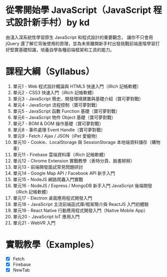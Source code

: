 # 從零開始學 JavaScript（JavaScript 程式設計新手村）by kd
由淺入深系統性學習原生 JavaScript 和程式設計的重要觀念， 讓你不只會用 jQuery 還了解它背後使用的原理，並為未來離開新手村出發挑戰前端進階學習打好堅實基礎知識，培養自學各種前端框架和工具的能力。

# 課程大綱（Syllabus）
1. 單元1 - Web 程式設計概論與 HTML5 快速入門（iRich 記帳軟體）
2. 單元2 - CSS3 快速入門（iRich 記帳軟體）
3. 單元3 - JavaScript 簡史、開發環境建置與基礎介紹（寶可夢對戰）
4. 單元4 - JavaScript 流程控制（寶可夢對戰）
5. 單元5 - JavaScript 函數 Function 基礎（寶可夢對戰）
6. 單元6 - JavaScript 物件 Object 基礎（寶可夢對戰）
7. 單元7 - BOM & DOM 操作基礎（寶可夢對戰）
8. 單元8 - 事件處理 Event Handle（寶可夢對戰）
9. 單元9 - Fetch / Ajax / JSON（iPet 愛寵物）
10. 單元10 - Cookie、LocalStorage 與 SessionStorage 本地端資料儲存（購物車）
11. 單元11 - Firebase 雲端資料庫（iRich 記帳軟體）
12. 單元12 - Chrome Extension 實戰教學（表特分頁、臉書掰掰）
13. 單元13 - 前端開發面試常見問題研討
14. 單元14 - Google Map API  / Facebook API 新手入門
15. 單元15 - NodeJS 網路爬蟲入門實戰
16. 單元16 - NodeJS / Express / MongoDB 新手入門 JavaScript 後端開發（iRich 記帳軟體）
17. 單元17 - Electron 桌面應用程式開發入門
18. 單元18 - JavaScript 主流前端函式庫/框架簡介與 ReactJS 入門初體驗
19. 單元19 - React Native 行動應用程式開發入門（Naitve Mobile App）
20. 單元20 - JavaScript IoT 應用入門
21. 單元21 - WebVR 入門

# 實戰教學（Examples）
- [X] Fetch
- [X] Firebase
- [X] NewTab
